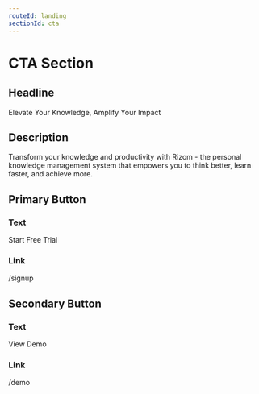 ```yaml
---
routeId: landing
sectionId: cta
---
```

# CTA Section

## Headline
Elevate Your Knowledge, Amplify Your Impact

## Description
Transform your knowledge and productivity with Rizom - the personal knowledge management system that empowers you to think better, learn faster, and achieve more.

## Primary Button
### Text
Start Free Trial

### Link
/signup

## Secondary Button
### Text
View Demo

### Link
/demo
